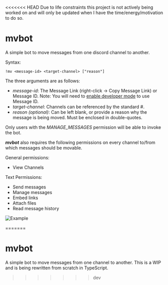 <<<<<<< HEAD
Due to life constraints this project is not actively being worked on and will only be updated when I have the time/energy/motivation to do so.

# mvbot


A simple bot to move messages from one discord channel to another.


Syntax:
```
!mv <message-id> <target-channel> ["reason"]
```
The three arguments are as follows:
  - *message-id*: The Message Link (right-click -> Copy Message Link) or Message ID. Note:  You will need to [enable developer mode](https://discordia.me/en/developer-mode) to use Message ID.
  - *target-channel*: Channels can be referenced by the standard #<channel-name>.
  - *reason (optional)*: Can be left blank, or provide a reason why the message is being moved. Must be enclosed in double-quotes.
  
  Only users with the *MANAGE_MESSAGES* permission will be able to invoke the bot.
  
  ***mvbot*** also requires the following permissions on every channel to/from which messages should be movable.
  
  General permissions:
  - View Channels
  
  Text Permissions:
  - Send messages
  - Manage messages
  - Embed links
  - Attach files
  - Read message history
  
  ![Example](./img/example.PNG)

=======
# mvbot

A simple bot to move messages from one channel to another. This is a WIP and is being rewritten from scratch in TypeScript.
>>>>>>> dev
